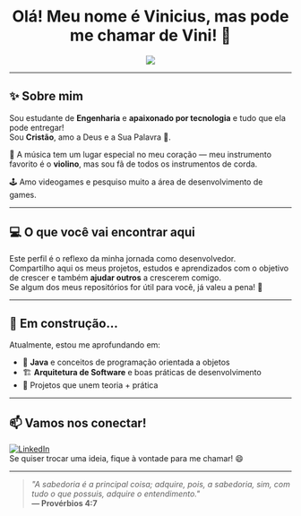 <h1 align="center">Olá! Meu nome é Vinicius, mas pode me chamar de Vini! 👋</h1>

<p align="center">
  <img src="https://readme-typing-svg.herokuapp.com?color=36BCF7&center=true&vCenter=true&lines=Estudante+de+Engenharia;Apaixonado+por+tecnologia;Cristão+e+amante+da+Palavra;Violinista+de+alma;Fã+da+Capcom+e+games" />
</p>

---

## ✨ Sobre mim

Sou estudante de **Engenharia** e **apaixonado por tecnologia** e tudo que ela pode entregar!  
Sou **Cristão**, amo a Deus e a Sua Palavra 🙏.

🎻 A música tem um lugar especial no meu coração — meu instrumento favorito é o **violino**, mas sou fã de todos os instrumentos de corda.

🕹️ Amo videogames e pesquiso muito a área de desenvolvimento de games.

---

## 💻 O que você vai encontrar aqui

Este perfil é o reflexo da minha jornada como desenvolvedor.  
Compartilho aqui os meus projetos, estudos e aprendizados com o objetivo de crescer e também **ajudar outros** a crescerem comigo.  
Se algum dos meus repositórios for útil para você, já valeu a pena! 🚀

---

## 🚧 Em construção...

Atualmente, estou me aprofundando em:

- 🌱 **Java** e conceitos de programação orientada a objetos  
- 🏗️ **Arquitetura de Software** e boas práticas de desenvolvimento  
- 🔄 Projetos que unem teoria + prática

---

## 📫 Vamos nos conectar!

[![LinkedIn](https://img.shields.io/badge/LinkedIn-Vini-blue?logo=linkedin&style=flat-square)](https://www.linkedin.com/in/vinicius-ferreira-301432257/)  
Se quiser trocar uma ideia, fique à vontade para me chamar! 😄

---

> _"A sabedoria é a principal coisa; adquire, pois, a sabedoria, sim, com tudo o que possuis, adquire o entendimento."_  
> **— Provérbios 4:7**

